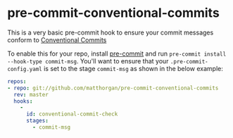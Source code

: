 # pre-commit-conventional-commits

This is a very basic pre-commit hook to ensure your commit messages conform to [Conventional Commits](https://www.conventionalcommits.org/)

To enable this for your repo, install [pre-commit](https://pre-commit.com/#install) and run `pre-commit install --hook-type commit-msg`. You'll want to ensure that your `.pre-commit-config.yaml` is set to the stage `commit-msg` as shown in the below example:

```yaml
repos:
- repo: git://github.com/matthorgan/pre-commit-conventional-commits
  rev: master
  hooks:
    -
      id: conventional-commit-check
      stages:
        - commit-msg
```
